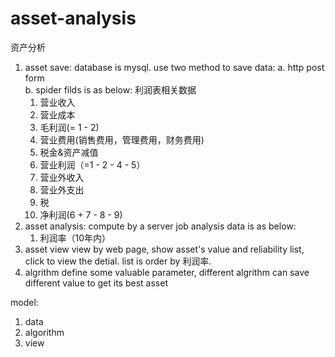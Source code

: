 # asset-analysis
资产分析

1. asset save: 
    database is mysql.
    use two method to save data:
    a. http post form  
    b. spider
    filds is as below:
    利润表相关数据
    1. 营业收入
    2. 营业成本
    3. 毛利润(= 1 - 2)
    4. 营业费用(销售费用，管理费用，财务费用)
    5. 税金&资产减值
    6. 营业利润（=1 - 2 - 4 - 5）
    7. 营业外收入
    8. 营业外支出
    9. 税
    10. 净利润(6 + 7 - 8 - 9)
2. asset analysis:
    compute by a server job
    analysis data is as below:
    1. 利润率（10年内）
3. asset view 
    view by web page, show asset's value and reliability list, click to view the detial.
    list is order by 利润率.
4. algrithm
    define some valuable parameter, different algrithm can save different value to get its best asset

model:
1. data
2. algorithm
3. view
